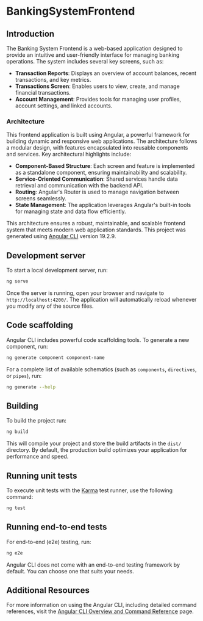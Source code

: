 # BankingSystemFrontend
## Introduction

The Banking System Frontend is a web-based application designed to provide an intuitive and user-friendly interface for managing banking operations. The system includes several key screens, such as:

- **Transaction Reports**: Displays an overview of account balances, recent transactions, and key metrics.
- **Transactions Screen**: Enables users to view, create, and manage financial transactions.
- **Account Management**: Provides tools for managing user profiles, account settings, and linked accounts.

### Architecture

This frontend application is built using Angular, a powerful framework for building dynamic and responsive web applications. The architecture follows a modular design, with features encapsulated into reusable components and services. Key architectural highlights include:

- **Component-Based Structure**: Each screen and feature is implemented as a standalone component, ensuring maintainability and scalability.
- **Service-Oriented Communication**: Shared services handle data retrieval and communication with the backend API.
- **Routing**: Angular's Router is used to manage navigation between screens seamlessly.
- **State Management**: The application leverages Angular's built-in tools for managing state and data flow efficiently.

This architecture ensures a robust, maintainable, and scalable frontend system that meets modern web application standards.
This project was generated using [Angular CLI](https://github.com/angular/angular-cli) version 19.2.9.

## Development server

To start a local development server, run:

```bash
ng serve
```

Once the server is running, open your browser and navigate to `http://localhost:4200/`. The application will automatically reload whenever you modify any of the source files.

## Code scaffolding

Angular CLI includes powerful code scaffolding tools. To generate a new component, run:

```bash
ng generate component component-name
```

For a complete list of available schematics (such as `components`, `directives`, or `pipes`), run:

```bash
ng generate --help
```

## Building

To build the project run:

```bash
ng build
```

This will compile your project and store the build artifacts in the `dist/` directory. By default, the production build optimizes your application for performance and speed.

## Running unit tests

To execute unit tests with the [Karma](https://karma-runner.github.io) test runner, use the following command:

```bash
ng test
```

## Running end-to-end tests

For end-to-end (e2e) testing, run:

```bash
ng e2e
```

Angular CLI does not come with an end-to-end testing framework by default. You can choose one that suits your needs.

## Additional Resources

For more information on using the Angular CLI, including detailed command references, visit the [Angular CLI Overview and Command Reference](https://angular.dev/tools/cli) page.

